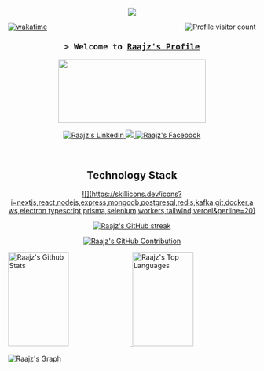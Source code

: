 <p align="center">
  <a href="https://github.com/raajz49"><img src="https://readme-typing-svg.herokuapp.com?font=Fira+Code&pause=1000&color=F75C7E&width=435&lines=Software+Engineer;AI+Enthusiast"></a>
</p>

<a href="https://komarev.com/ghpvc/?username=raajz49">
  <img align="right" src="https://komarev.com/ghpvc/?username=raajz49&label=Visitors&color=F75C7E&style=flat" alt="Profile visitor count" />
</a>

[![wakatime](https://wakatime.com/badge/user/018c0c0e-e589-47b3-9158-1cc4df2a8100.svg)](https://wakatime.com/@018c0c0e-e589-47b3-9158-1cc4df2a8100)

<!-- Intro  -->
<h3 align="center">
  <samp>&gt; Welcome to 
    <b><a target="" href="https://www.linkedin.com/in/rajkoirala/">Raajz's Profile</a></b>
  </samp>
</h3>

<!--🎵SPOTIFY / 🌐WEBSITE: https://github.com/kittinan/spotify-github-profile -->
<p align="center">
  <a href="https://www.youtube.com/watch?v=1y5A8u-kktA"><img src="https://raw.githubusercontent.com/trinib/spotify-github-profile/master/img/default.svg" height="130" width="300"></a>
</p>

<p align="center">
  <a href="https://www.linkedin.com/in/rajkoirala/" target="_blank">
    <img src="https://img.shields.io/badge/LinkedIn-0077B5?style=for-the-badge&logo=linkedin&logoColor=white" alt="Raajz's LinkedIn"/>
  </a>
  <a href="https://twitter.com/raajz49" target="_blank">
    <img src="https://img.shields.io/badge/Twitter-1DA1F2?style=for-the-badge&logo=twitter&logoColor=white" />
  </a>
  <a href="https://www.facebook.com/raajz49" target="_blank">
    <img src="https://img.shields.io/badge/Facebook-20BEFF?&style=for-the-badge&logo=facebook&logoColor=white" alt="Raajz's Facebook" />
  </a>
</p>
<br />

<h2 align="center">Technology Stack</h2>
<p align="center">
  <a href="https://skillicons.dev">
    ![](https://skillicons.dev/icons?i=nextjs,react,nodejs,express,mongodb,postgresql,redis,kafka,git,docker,aws,electron,typescript,prisma,selenium,workers,tailwind,vercel&perline=20)
  </a>
</p>

<p align="center">
  <a href="https://github.com/raajz49">
    <img src="https://github-readme-streak-stats.herokuapp.com/?user=raajz49&theme=radical&border=F75C7E&background=0D1117" alt="Raajz's GitHub streak"/>
  </a>
</p>

<p align="center">
  <a href="https://github.com/raajz49">
    <img src="https://github-profile-summary-cards.vercel.app/api/cards/profile-details?username=raajz49&theme=radical" alt="Raajz's GitHub Contribution"/>
  </a>
</p>

<a href="https://github.com/raajz49">
  <img alt="Raajz's Github Stats" src="https://denvercoder1-github-readme-stats.vercel.app/api?username=raajz49&show_icons=true&count_private=true&theme=react&border_color=F75C7E&bg_color=0D1117&title_color=F75C7E&icon_color=F8D866" height="192px" width="49.5%"/>
  <img alt="Raajz's Top Languages" src="https://denvercoder1-github-readme-stats.vercel.app/api/top-langs/?username=raajz49&langs_count=8&layout=compact&theme=react&border_color=F75C7E&bg_color=0D1117&title_color=F75C7E&icon_color=F8D866" height="192px" width="49.5%"/>
</a>
<br/>

![Raajz's Graph](https://github-readme-activity-graph.vercel.app/graph?username=raajz49&custom_title=Raajz's%20GitHub%20Activity%20Graph&bg_color=0D1117&color=F75C7E&line=F75C7E&point=F75C7E&area_color=FFFFFF&title_color=FFFFFF&area=true)
